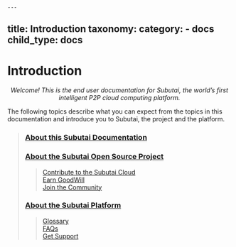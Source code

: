 	---
title: Introduction
taxonomy:
    category:
        - docs
child_type: docs
---

# Introduction

<p align="middle"><i>Welcome! This is the end user documentation for Subutai, the world’s first intelligent P2P cloud computing platform.</i></p>  

The following topics describe what you can expect from the topics in this documentation and introduce you to Subutai, the project and the platform.

> ### [About this Subutai Documentation](https://github.com/subutai-io/documentation/wiki/About-this-Subutai-Documentation)
> ### [About the Subutai Open Source Project](https://github.com/subutai-io/documentation/wiki/About-the-Subutai-Open-Source-Project)
  >> [Contribute to the Subutai Cloud](https://github.com/subutai-io/documentation/wiki/About-the-Subutai-Open-Source-Project#-contribute-to-the-subutai-cloud)    
  >> [Earn GoodWill](https://github.com/subutai-io/documentation/wiki/About-the-Subutai-Open-Source-Project#-earn-goodwill)    
  >> [Join the Community](https://github.com/subutai-io/documentation/wiki/About-the-Subutai-Open-Source-Project#-join-the-community)    
> ### [About the Subutai Platform](https://github.com/subutai-io/documentation/wiki/About-the-Subutai-Platform)
  >> [Glossary](https://github.com/subutai-io/documentation/wiki/Glossary)    
  >> [FAQs](https://github.com/subutai-io/documentation/wiki/FAQs)    
  >> [Get Support](https://github.com/subutai-io/documentation/wiki/Get-Support)    




